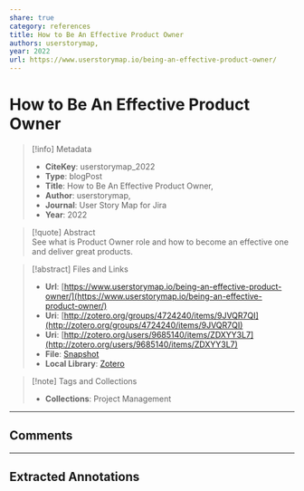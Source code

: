 ```yaml
---  
share: true  
category: references  
title: How to Be An Effective Product Owner  
authors: userstorymap,  
year: 2022  
url: https://www.userstorymap.io/being-an-effective-product-owner/  
---  
```

  
# How to Be An Effective Product Owner  
  
> [!info] Metadata  
> - **CiteKey**: userstorymap_2022  
> - **Type**: blogPost  
> - **Title**: How to Be An Effective Product Owner,   
> - **Author**: userstorymap,  
> - **Journal**: User Story Map for Jira   
> - **Year**: 2022   
  
> [!quote] Abstract  
> See what is Product Owner role and how to become an effective one and deliver great products.  
  
> [!abstract] Files and Links  
> - **Url**: [https://www.userstorymap.io/being-an-effective-product-owner/](https://www.userstorymap.io/being-an-effective-product-owner/)  
> - **Uri**: [http://zotero.org/groups/4724240/items/9JVQR7QI](http://zotero.org/groups/4724240/items/9JVQR7QI)  
> - **Uri**: [http://zotero.org/users/9685140/items/ZDXYY3L7](http://zotero.org/users/9685140/items/ZDXYY3L7)  
> - **File**: [Snapshot](file:///Users/jan/Zotero/storage/BPQZKMNM/being-an-effective-product-owner.html)  
> - **Local Library**: [Zotero]((zotero://select/library/items/ZDXYY3L7))  
  
> [!note] Tags and Collections  
> - **Collections**: Project Management  
  
----  
  
## Comments  
  
  
  
----  
  
## Extracted Annotations  
  
